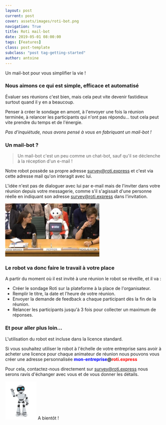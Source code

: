 ```yaml
---
layout: post
current: post
cover: assets/images/roti-bot.png
navigation: True
title: Roti mail-bot
date: 2019-05-01 08:00:00
tags: [Features]
class: post-template
subclass: "post tag-getting-started"
author: antoine
---
```


Un mail-bot pour vous simplifier la vie !

### Nous aimons ce qui est simple, efficace et automatisé

Évaluer ses réunions c'est bien, mais cela peut vite devenir fastidieux surtout quand il y en a beaucoup.

Penser à créer le sondage en amont, à l'envoyer une fois la réunion terminée, à relancer les participants qui n'ont pas répondu... tout cela peut vite prendre du temps et de l'énergie.

*Pas d'inquiétude, nous avons pensé à vous en fabriquant un mail-bot !*

### Un mail-bot ?

> Un mail-bot c'est un peu comme un chat-bot, sauf qu'il se déclenche à la réception d'un e-mail !

Notre robot possède sa propre adresse <a href="mailto:survey@roti.express">survey@roti.express</a> et c'est via cette adresse mail qu'on interagit avec lui.

L'idée n'est pas de dialoguer avec lui par e-mail mais de l'inviter dans votre réunion depuis votre messagerie, comme s'il s'agissait d'une personne réelle en indiquant son adresse <a href="mailto:survey@roti.express">survey@roti.express</a> dans l'invitation.

<img src="/assets/images/pepper.jpg" target="blank" alt="drawing" width="60%">

### Le robot va donc faire le travail à votre place

A partir du moment où il est invité à une réunion le robot se réveille, et il va :

<ul>
<li>Créer le sondage Roti sur la plateforme à la place de l'organisateur.</li>
<li>Remplir le titre, la date et l'heure de votre réunion.</li>
<li>Envoyer la demande de feedback a chaque participant dès la fin de la réunion.</li>
<li>Relancer les participants jusqu'à 3 fois pour collecter un maximum de réponses.</li>
</ul>

### Et pour aller plus loin...

L'utilisation du robot est incluse dans la licence standard.

Si vous souhaitez utiliser le robot à l'échelle de votre entreprise sans avoir à acheter une licence pour chaque animateur de réunion nous pouvons vous créer une adresse personnalisée <strong><font color="blue">mon-entreprise</font>@<font color="red">roti.express</font></strong>

Pour cela, contactez-nous directement sur <a href="mailto:survey@roti.express">survey@roti.express</a> nous serons ravis d'échanger avec vous et de vous donner les détails.

<img src="/assets/images/robot2.jpg" target="blank" alt="drawing" width="20%">
A bientôt !
